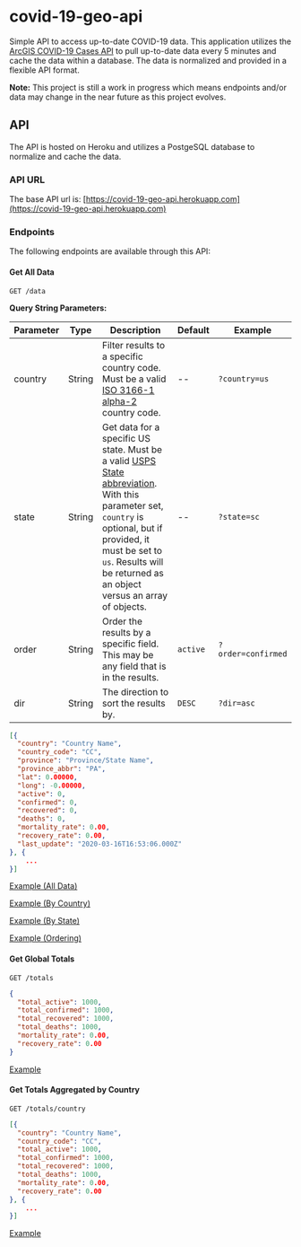 # covid-19-geo-api
Simple API to access up-to-date COVID-19 data. This application utilizes the [ArcGIS COVID-19 Cases API](https://coronavirus-disasterresponse.hub.arcgis.com/datasets/bbb2e4f589ba40d692fab712ae37b9ac) to pull up-to-date data every 5 minutes and cache the data within a database. The data is normalized and provided in a flexible API format.

**Note:** This project is still a work in progress which means endpoints and/or data may change in the near future as this project evolves.



## API

The API is hosted on Heroku and utilizes a PostgeSQL database to normalize and cache the data.

### API URL

The base API url is: [https://covid-19-geo-api.herokuapp.com](https://covid-19-geo-api.herokuapp.com)

### Endpoints

The following endpoints are available through this API:

#### Get All Data

```http
GET /data
```

**Query String Parameters:**

| Parameter | Type   | Description                                                  | Default  | Example            |
| --------- | ------ | ------------------------------------------------------------ | -------- | ------------------ |
| country   | String | Filter results to a specific country code. Must be a valid [ISO 3166-1 alpha-2](https://en.wikipedia.org/wiki/ISO_3166-1_alpha-2) country code. | --       | `?country=us`      |
| state     | String | Get data for a specific US state. Must be a valid [USPS State abbreviation](https://en.wikipedia.org/wiki/List_of_U.S._state_abbreviations). With this parameter set, `country` is optional, but if provided, it must be set to `us`. Results will be returned as an object versus an array of objects. | --       | `?state=sc`        |
| order     | String | Order the results by a specific field. This may be any field that is in the results. | `active` | `?order=confirmed` |
| dir       | String | The direction to sort the results by.                        | `DESC`   | `?dir=asc`         |



```json
[{
  "country": "Country Name",
  "country_code": "CC",
  "province": "Province/State Name",
  "province_abbr": "PA",
  "lat": 0.00000,
  "long": -0.00000,
  "active": 0,
  "confirmed": 0,
  "recovered": 0,
  "deaths": 0,
  "mortality_rate": 0.00,
  "recovery_rate": 0.00,
  "last_update": "2020-03-16T16:53:06.000Z"
}, {
	...
}]
```

[Example (All Data)](https://covid-19-geo-api.herokuapp.com/data)

[Example (By Country)](https://covid-19-geo-api.herokuapp.com/data?country=us)

[Example (By State)](https://covid-19-geo-api.herokuapp.com/data?state=sc)

[Example (Ordering)](https://covid-19-geo-api.herokuapp.com/data?order=confirmed&dir=asc)

#### Get Global Totals

```http
GET /totals
```

```JSON
{
  "total_active": 1000,
  "total_confirmed": 1000,
  "total_recovered": 1000,
  "total_deaths": 1000,
  "mortality_rate": 0.00,
  "recovery_rate": 0.00
}
```

[Example](https://covid-19-geo-api.herokuapp.com/totals)

#### Get Totals Aggregated by Country

```http
GET /totals/country
```

```json
[{
  "country": "Country Name",
  "country_code": "CC",
  "total_active": 1000,
  "total_confirmed": 1000,
  "total_recovered": 1000,
  "total_deaths": 1000,
  "mortality_rate": 0.00,
  "recovery_rate": 0.00
}, {
	...
}]
```

[Example](https://covid-19-geo-api.herokuapp.com/totals/country)

